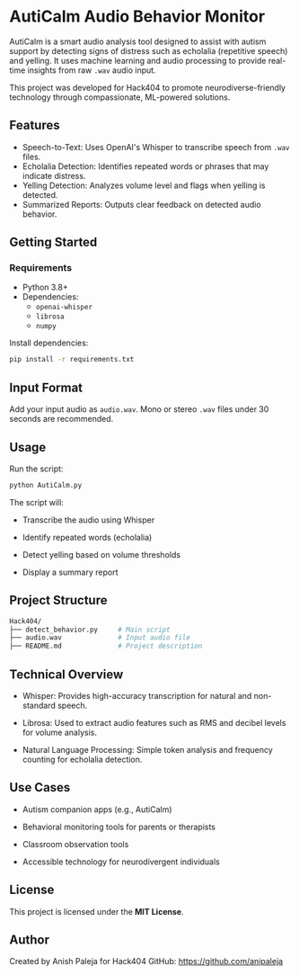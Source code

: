 # AutiCalm Audio Behavior Monitor

AutiCalm is a smart audio analysis tool designed to assist with autism support by detecting signs of distress such as echolalia (repetitive speech) and yelling. It uses machine learning and audio processing to provide real-time insights from raw `.wav` audio input.

This project was developed for Hack404 to promote neurodiverse-friendly technology through compassionate, ML-powered solutions.

## Features

- Speech-to-Text: Uses OpenAI's Whisper to transcribe speech from `.wav` files.
- Echolalia Detection: Identifies repeated words or phrases that may indicate distress.
- Yelling Detection: Analyzes volume level and flags when yelling is detected.
- Summarized Reports: Outputs clear feedback on detected audio behavior.

## Getting Started

### Requirements

- Python 3.8+
- Dependencies:
  - `openai-whisper`
  - `librosa`
  - `numpy`

Install dependencies:

```bash
pip install -r requirements.txt
```

## Input Format

Add your input audio as `audio.wav`. Mono or stereo `.wav` files under 30 seconds are recommended.

## Usage

Run the script:

```bash
python AutiCalm.py
```

The script will:

- Transcribe the audio using Whisper

- Identify repeated words (echolalia)

- Detect yelling based on volume thresholds

- Display a summary report

## Project Structure
```bash
Hack404/
├── detect_behavior.py     # Main script
├── audio.wav              # Input audio file
├── README.md              # Project description
```

## Technical Overview

- Whisper: Provides high-accuracy transcription for natural and non-standard speech.

- Librosa: Used to extract audio features such as RMS and decibel levels for volume analysis.

- Natural Language Processing: Simple token analysis and frequency counting for echolalia detection.

## Use Cases
- Autism companion apps (e.g., AutiCalm)

- Behavioral monitoring tools for parents or therapists

- Classroom observation tools

- Accessible technology for neurodivergent individuals

## License
This project is licensed under the **MIT License**.

## Author
Created by Anish Paleja for Hack404
GitHub: https://github.com/anipaleja


